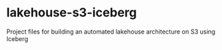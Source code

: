 # lakehouse-s3-iceberg
Project files for building an automated lakehouse architecture on S3 using Iceberg 
